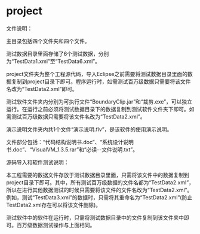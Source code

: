 # project
文件说明：

主目录包括四个文件夹和四个文件。

测试数据目录里面存储了6个测试数据，分别为“TestData1.xml”至“TestData6.xml”。

project文件夹为整个工程源代码，导入Eclipse之前需要将测试数据目录里面的数据复制到project目录下即可。程序运行时，如需测试百万级数据只需要将该文件名改为“TestData2.xml”即可。

测试软件文件夹内分别为可执行文件“BoundaryClip.jar”和“裁剪.exe”，可以独立运行。在运行之前必须将测试数据目录下的数据复制到测试软件文件夹下即可。如需测试百万级数据只需要将该文件名改为“TestData2.xml”。

演示说明文件夹内共1个文件“演示说明.flv”，是该软件的使用演示说明。


文件部分包括：“代码结构说明书.doc”、“系统设计说明书.doc”、“VisualVM_1.3.5.rar”和“必读--文件说明.txt”。



源码导入和软件测试说明：

本工程需要的数据文件存放于测试数据目录里面，只需将该文件中的数据复制到project目录下即可。其中，所有测试百万级数据的文件名都为“TestData2.xml”，所以在进行其他数据测试的时候只需要将该文件的文件名改为“TestData2.xml”。例如，测试“TestData3.xml”的数据时，只需将其重命名为“TestData2.xml”(防止TestData2.xml存在可以将该文件删除)。

测试软件中的软件在运行时，只需将测试数据目录中的文件复制到该文件夹中即可。百万级数据测试操作与上面相同。
